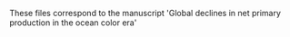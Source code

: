 These files correspond to the manuscript 'Global declines in net primary production in the ocean color era'
